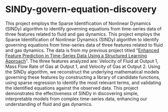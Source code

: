 # SINDy-govern-equation-discovery
This project employs the Sparse Identification of Nonlinear Dynamics (SINDy) algorithm to identify governing equations from time-series data of three features related to fluid and gas dynamics. This project employs the Sparse Identification of Nonlinear Dynamics (SINDy) algorithm to identify governing equations from time-series data of three features related to fluid and gas dynamics. The data is from my previous project titled “[Enhanced Feature Prediction in Time-Series Data Using a Structured Learning Approach](http://dx.doi.org/10.13140/RG.2.2.20082.31686)”. The three features analyzed are: Velocity of Fluid at Output 1, Mass Flow Rate of Gas at Output 1, and Velocity of Gas at Output 2. Using the SINDy algorithm, we reconstruct the underlying mathematical models governing these features by constructing a library of candidate functions, using sparse regression to identify the most relevant terms, and validating the identified equations against the observed data. This project demonstrates the effectiveness of SINDy in discovering simple, interpretable models from complex time-series data, enhancing our understanding of fluid and gas dynamics.
